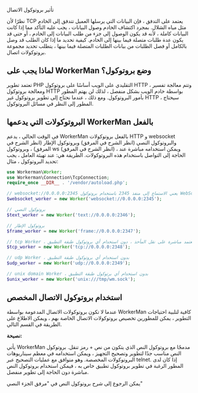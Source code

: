 تأثير بروتوكول الاتصال

نظرًا لأن TCP يعتمد على التدفق ، فإن البيانات التي يرسلها العميل تتدفق إلى الخادم مثل مياه الشلال. بمجرد اكتشاف الخادم وصول البيانات ، يجب عليه التأكد مما إذا كانت البيانات كاملة ، لأنه قد يكون الوصول إلى جزء من طلب البيانات إلى الخادم ، أو حتى قد يكون عدة طلبات متصلة فيما بينها إلى الخادم. كيفية تحديد ما إذا كان الطلب قد وصل بالكامل أو فصل الطلبات من بيانات الطلبات المتصلة فيما بينها ، يتطلب تحديد مجموعة بروتوكولات اتصال.

## لماذا يجب على WorkerMan وضع بروتوكول؟

تعتمد تطوير PHP التقليدي على الويب أساسًا على بروتوكول HTTP ، وتتم معالجة تفسير ومعالجة بروتوكول HTTP بواسطة خادم الويب بشكل منفصل ، لذلك لن يهتم المطور بأمور البروتوكول. ومع ذلك ، عندما نحتاج إلى تطوير بروتوكول غير HTTP ، سيحتاج المطور إلى النظر في مسائل البروتوكول.

## البروتوكولات التي يدعمها WorkerMan بالفعل

في الوقت الحالي ، يدعم WorkerMan بالفعل بروتوكولات HTTP و websocket والبروتوكول النصي (انظر الشرح في المرفق) وبروتوكول الإطار (انظر الشرح في المرفق) ، وبروتوكول ws (انظر الشرح في المرفق) ، ويمكن استخدامه مباشرة عند الحاجة إلى التواصل باستخدام هذه البروتوكولات. الطريقة هي: عند تهيئة العامل ، يجب تحديد البروتوكول ، مثال:
```php
use Workerman\Worker;
use Workerman\Connection\TcpConnection;
require_once __DIR__ . '/vendor/autoload.php';

// websocket://0.0.0.0:2345 يعني الاستماع إلى منفذ 2345 باستخدام بروتوكول WebSocket
$websocket_worker = new Worker('websocket://0.0.0.0:2345');

// بروتوكول النصي
$text_worker = new Worker('text://0.0.0.0:2346');

// بروتوكول الإطار
$frame_worker = new Worker('frame://0.0.0.0:2347');

// tcp Worker ، يعتمد مباشرة على نقل المأخذ ، دون استخدام أي بروتوكول طبقة التطبيق
$tcp_worker = new Worker('tcp://0.0.0.0:2348');

// udp Worker ، بدون استخدام أي بروتوكول طبقة التطبيق
$udp_worker = new Worker('udp://0.0.0.0:2349');

// unix domain Worker ، بدون استخدام أي برتوكول طبقة التطبيق
$unix_worker = new Worker('unix:///tmp/wm.sock');

```

## استخدام بروتوكول الاتصال المخصص

عندما لا تكون بروتوكولات الاتصال المدعومة بواسطة WorkerMan كافية لتلبية احتياجات التطوير ، يمكن للمطورين تخصيص بروتوكولات الاتصال الخاصة بهم ، ويمكن الاطلاع على الطريقة في القسم التالي.

**نصيحة:**

يأتي WorkerMan مدمجًا مع بروتوكول النص الذي يتكون من نص + رمز تنقل. بروتوكول النص مناسب جدًا لتطوير وتصحيح التجهيز ، ويمكن استخدامه في معظم سيناريوهات البروتوكولات المخصصة. وهو متوافق مع عمليات التصحيح عبر telnet. إذا كان لدى المطور الرغبة في تطوير بروتوكول تطبيق خاص به ، فيمكن استخدام بروتوكول النص مباشرة دون الحاجة إلى تطوير منفصل.

يمكن الرجوع إلى شرح بروتوكول النص في "مرفق الجزء النصي"
